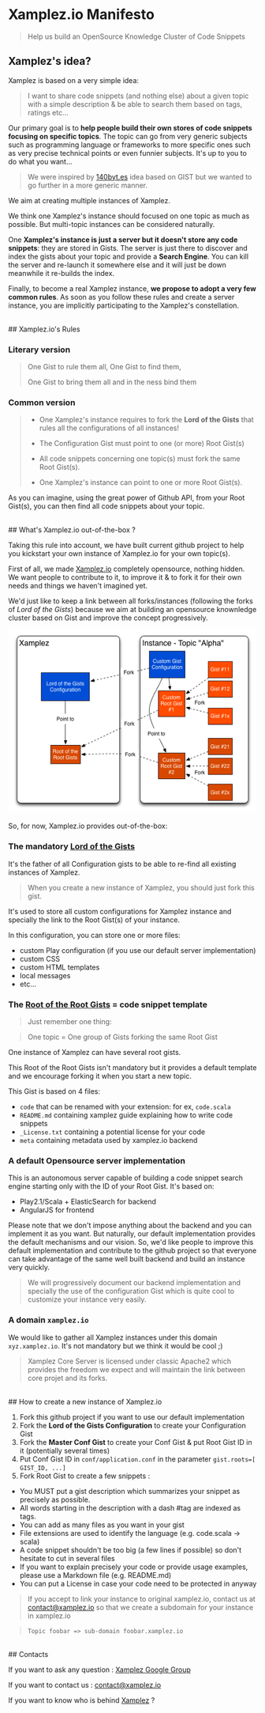 # Xamplez.io Manifesto

> Help us build an OpenSource Knowledge Cluster of Code Snippets

## Xamplez's idea?

Xamplez is based on a very simple idea: 
> I want to share code snippets (and nothing else) about a given topic with a simple description 
> & be able to search them based on tags, ratings etc...

Our primary goal is to **help people build their own stores of code snippets focusing on specific topics**.
The topic can go from very generic subjects such as programming language or frameworks to more specific ones such as 
very precise technical points or even funnier subjects. It's up to you to do what you want...

> We were inspired by [140byt.es](http://www.140byt.es/) idea based on GIST but we wanted to go further in a more generic manner.

We aim at creating multiple instances of Xamplez. 

We think one Xamplez's instance should focused on one topic as much as possible. 
But multi-topic instances can be considered naturally.

One **Xamplez's instance is just a server but it doesn't store any code snippets**: they are stored in Gists.
The server is just there to discover and index the gists about your topic and provide a **Search Engine**.
You can kill the server and re-launch it somewhere else and it will just be down meanwhile it re-builds the index.

Finally, to become a real Xamplez instance, **we propose to adopt a very few common rules**. As soon as you follow these rules 
and create a server instance, you are implicitly participating to the Xamplez's constellation.

<br/>
## Xamplez.io's Rules

### Literary version
> One Gist to rule them all, One Gist to find them,
>
> One Gist to bring them all and in the <ChooseYourWord>ness bind them

### Common version

> - One Xamplez's instance requires to fork the **Lord of the Gists** that rules all the configurations of all instances!</li>
> 
> - The Configuration Gist must point to one (or more) Root Gist(s)</li>
> 
> - All code snippets concerning one topic(s) must fork the same Root Gist(s).</li>
> 
> - One Xamplez's instance can point to one or more Root Gist(s).</li>

As you can imagine, using the great power of Github API, from your Root Gist(s), you can then find all code snippets 
about your topic.

<br/>
## What's Xamplez.io out-of-the-box ?

Taking this rule into account, we have built current github project to help you kickstart your own instance of
Xamplez.io for your own topic(s). 

First of all, we made [Xamplez.io](http://www.xamplez.io) completely opensource, nothing hidden. We want people to contribute to it, 
to improve it & to fork it for their own needs and things we haven't imagined yet. 

We'd just like to keep a link between all forks/instances (following the forks of _Lord of the Gists_) because
we aim at building an opensource knownledge cluster based on Gist and improve the concept progressively.

![xamplez_archi](./xamplez_graph.png)

So, for now, Xamplez.io provides out-of-the-box:

### The mandatory [Lord of the Gists](https://gist.github.com/xamplez-admin/5897409) 

It's the father of all Configuration gists to be able to re-find all existing instances of Xamplez.

>When you create a new instance of Xamplez, you should just fork this gist.

It's used to store all custom configurations for Xamplez instance and specially the link to the Root Gist(s) of your instance. 

In this configuration, you can store one or more files:

 * custom Play configuration (if you use our default server implementation)
 * custom CSS
 * custom HTML templates
 * local messages
 * etc...


### The [Root of the Root Gists](https://gist.github.com/xamplez-admin/5993903) = code snippet template

> Just remember one thing: 

> One topic = One group of Gists forking the same Root Gist

One instance of Xamplez can have several root gists.

This Root of the Root Gists isn't mandatory but it provides a default template and we encourage forking it 
when you start a new topic.

This Gist is based on 4 files:

 * `code` that can be renamed with your extension: for ex, `code.scala`
 * `README.md` containing xamplez guide explaining how to write code snippets
 * `_License.txt` containing a potential license for your code
 * `meta` containing metadata used by xamplez.io backend
 
### A **default Opensource server implementation** 

This is an autonomous server capable of building a code snippet search engine starting only with the ID of your Root Gist. 
It's based on:
 
 * Play2.1/Scala + ElasticSearch for backend
 * AngularJS for frontend

Please note that we don't impose anything about the backend and you can implement it as you want. But naturally, 
our default implementation provides the default mechanisms and our vision. So, we'd like people to
improve this default implementation and contribute to the github project so that everyone can take advantage of 
the same well built backend and build an instance very quickly.

> We will progressively document our backend implementation and specially the use of the configuration Gist which
is quite cool to customize your instance very easily.

### A domain `xamplez.io`

We would like to gather all Xamplez instances under this domain `xyz.xamplez.io`. It's not mandatory but we think it would be cool ;)
 
> Xamplez Core Server is licensed under classic Apache2 which provides the freedom we expect and will maintain the link between core projet and its forks.

<br/>
## How to create a new instance of Xamplez.io

 1. Fork this github project if you want to use our default implementation
 2. Fork the **Lord of the Gists Configuration** to create your Configuration Gist
 3. Fork the **Master Conf Gist** to create your Conf Gist & put Root Gist ID in it (potentially several times)
 4. Put Conf Gist ID in `conf/application.conf` in the parameter `gist.roots=[ GIST_ID, ...]`
 5. Fork Root Gist to create a few snippets :

  * You MUST put a gist description which summarizes your snippet as precisely as possible.
  * All words starting in the description with a dash #tag are indexed as tags.
  * You can add as many files as you want in your gist
  * File extensions are used to identify the language (e.g. code.scala -> scala)
  * A code snippet shouldn't be too big (a few lines if possible) so don't hesitate to cut in several files
  * If you want to explain precisely your code or provide usage examples, please use a Markdown file (e.g. README.md)
  * You can put a License in case your code need to be protected in anyway

> If you accept to link your instance to original xamplez.io, contact us at contact@xamplez.io so that we create a subdomain for your instance in xamplez.io
   
>     Topic foobar => sub-domain foobar.xamplez.io

<br/>
## Contacts

If you want to ask any question : [Xamplez Google Group](https://groups.google.com/forum/#!forum/xamplez)

If you want to contact us : contact@xamplez.io

If you want to know who is behind [Xamplez](./Credits.md) ?
